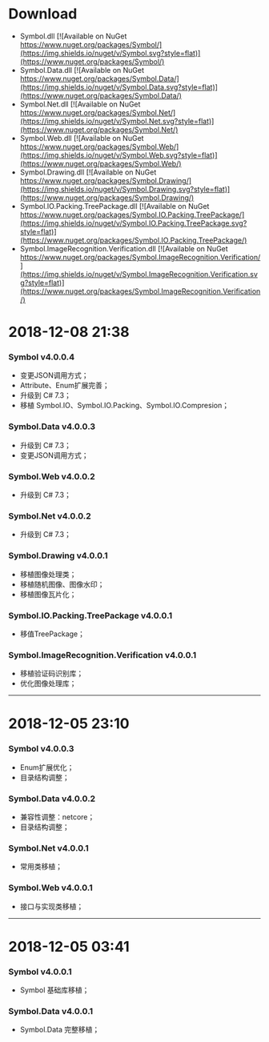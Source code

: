 # Download
* Symbol.dll [![Available on NuGet https://www.nuget.org/packages/Symbol/](https://img.shields.io/nuget/v/Symbol.svg?style=flat)](https://www.nuget.org/packages/Symbol/)
* Symbol.Data.dll [![Available on NuGet https://www.nuget.org/packages/Symbol.Data/](https://img.shields.io/nuget/v/Symbol.Data.svg?style=flat)](https://www.nuget.org/packages/Symbol.Data/)
* Symbol.Net.dll [![Available on NuGet https://www.nuget.org/packages/Symbol.Net/](https://img.shields.io/nuget/v/Symbol.Net.svg?style=flat)](https://www.nuget.org/packages/Symbol.Net/)
* Symbol.Web.dll [![Available on NuGet https://www.nuget.org/packages/Symbol.Web/](https://img.shields.io/nuget/v/Symbol.Web.svg?style=flat)](https://www.nuget.org/packages/Symbol.Web/) 
* Symbol.Drawing.dll [![Available on NuGet https://www.nuget.org/packages/Symbol.Drawing/](https://img.shields.io/nuget/v/Symbol.Drawing.svg?style=flat)](https://www.nuget.org/packages/Symbol.Drawing/) 
* Symbol.IO.Packing.TreePackage.dll [![Available on NuGet https://www.nuget.org/packages/Symbol.IO.Packing.TreePackage/](https://img.shields.io/nuget/v/Symbol.IO.Packing.TreePackage.svg?style=flat)](https://www.nuget.org/packages/Symbol.IO.Packing.TreePackage/) 
* Symbol.ImageRecognition.Verification.dll [![Available on NuGet https://www.nuget.org/packages/Symbol.ImageRecognition.Verification/](https://img.shields.io/nuget/v/Symbol.ImageRecognition.Verification.svg?style=flat)](https://www.nuget.org/packages/Symbol.ImageRecognition.Verification/) 


# 2018-12-08 21:38
### Symbol v4.0.0.4
* 变更JSON调用方式；
* Attribute、Enum扩展完善；
* 升级到 C# 7.3；
* 移植 Symbol.IO、Symbol.IO.Packing、Symbol.IO.Compresion；
### Symbol.Data v4.0.0.3
* 升级到 C# 7.3；
* 变更JSON调用方式；
### Symbol.Web v4.0.0.2
* 升级到 C# 7.3；
### Symbol.Net v4.0.0.2
* 升级到 C# 7.3；
### Symbol.Drawing v4.0.0.1
* 移植图像处理类；
* 移植随机图像、图像水印；
* 移植图像瓦片化；
### Symbol.IO.Packing.TreePackage v4.0.0.1
* 移值TreePackage；
### Symbol.ImageRecognition.Verification v4.0.0.1
* 移植验证码识别库；
* 优化图像处理库；

***

# 2018-12-05 23:10
### Symbol v4.0.0.3
* Enum扩展优化；
* 目录结构调整；
### Symbol.Data v4.0.0.2
* 兼容性调整：netcore；
* 目录结构调整；
### Symbol.Net v4.0.0.1
* 常用类移植；
### Symbol.Web v4.0.0.1
* 接口与实现类移植；

***

# 2018-12-05 03:41  
### Symbol v4.0.0.1
* Symbol 基础库移植；
### Symbol.Data v4.0.0.1
* Symbol.Data 完整移植；